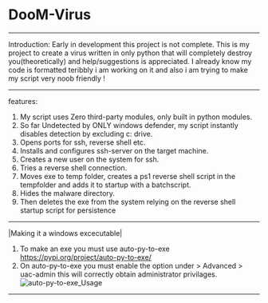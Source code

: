 # DooM-Virus
------------------
Introduction:
Early in development this project is not complete.
This is my project to create a virus written in only python that will completely destroy you(theoretically) and help/suggestions is appreciated.
I already know my code is formatted teribbly i am working on it and also i am trying to make my script very noob friendly !

------------------
features:
1) My script uses Zero third-party modules, only built in python modules.
2) So far Undetected by ONLY windows defender, my script instantly disables detection by excluding c: drive.
3) Opens ports for ssh, reverse shell etc.
4) Installs and configures ssh-server on the target machine.
5) Creates a new user on the system for ssh.
6) Tries a reverse shell connection.
7) Moves exe to temp folder, creates a ps1 reverse shell script in the tempfolder and adds it to startup with a batchscript.
8) Hides the malware directory.
9) Then deletes the exe from the system relying on the reverse shell startup script for persistence
-----------------
|Making it a windows excecutable|
1) To make an exe you must use auto-py-to-exe https://pypi.org/project/auto-py-to-exe/
2) On auto-py-to-exe you must enable the option under > Advanced > uac-admin this will correctly obtain administrator privilages.
![auto-py-to-exe_Usage](https://user-images.githubusercontent.com/111704953/194864233-b0e184c3-8814-4fe2-acdd-22132045a52f.png)
------------------
